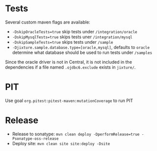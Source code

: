 # Tests
Several custom maven flags are available:

* `-DskipOracleTests=true` skip tests under `/integration/oracle`
* `-DskipMysqlTests=true`  skips tests uner `/integration/mysql`
* `-DskipSampleTests=true` skips tests under `/sample`
* `-Djixture.sample.database.type=[oracle,mysql]`, defaults to `oracle` determine what database should be used to run tests under `/samples`

Since the oracle driver is not in Central, it is not included in the dependencies if a file named `.ojdbc6.exclude` exists in `jixture/`.

# PIT

Use goal `org.pitest:pitest-maven:mutationCoverage` to run PIT

# Release
 * Release to sonatype: `mvn clean deploy -DperformRelease=true -Psonatype-oss-release`
 * Deploy site: `mvn clean site site:deploy -Dsite`
